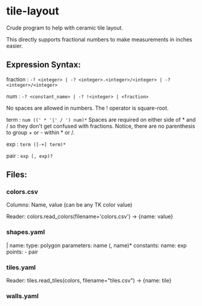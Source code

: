 # tile-layout
Crude program to help with ceramic tile layout.

This directly supports fractional numbers to make measurements in inches easier.

## Expression Syntax:

fraction
: `-? <integer> | -? <integer>.<integer>/<integer> | -? <integer>/<integer>`

num
: `-? <constant_name> | -? !<integer> | <fraction>`

  No spaces are allowed in numbers.  The ! operator is square-root.

term
: `num ((' * '|' / ') num)*`
  Spaces are required on either side of * and / so they don't get confused with fractions.
  Notice, there are no parenthesis to group + or - within * or /.

exp
: `term ([-+] term)*`

pair
: `exp (, exp)?`

## Files:

### colors.csv

Columns: Name, value (can be any TK color value)

Reader: colors.read_colors(filename='colors.csv') -> \{name: value\}

### shapes.yaml

|
name:
    type: polygon
    parameters: name (, name)*
    constants:
        name: exp
    points:
        - pair

### tiles.yaml

Reader: tiles.read_tiles(colors, filename="tiles.csv") -> \{name: tile\}

### walls.yaml
